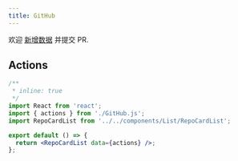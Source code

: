 ```yaml
---
title: GitHub
---
```


<Alert type="info">
  欢迎 <a href="https://github.com/youngjuning/youngjuning.github.io/edit/main/docs//awesome/github.js">新增数据</a> 并提交 PR.
</Alert>

## Actions

```jsx
/**
 * inline: true
 */
import React from 'react';
import { actions } from './GitHub.js';
import RepoCardList from '../../components/List/RepoCardList';

export default () => {
  return <RepoCardList data={actions} />;
};
```
